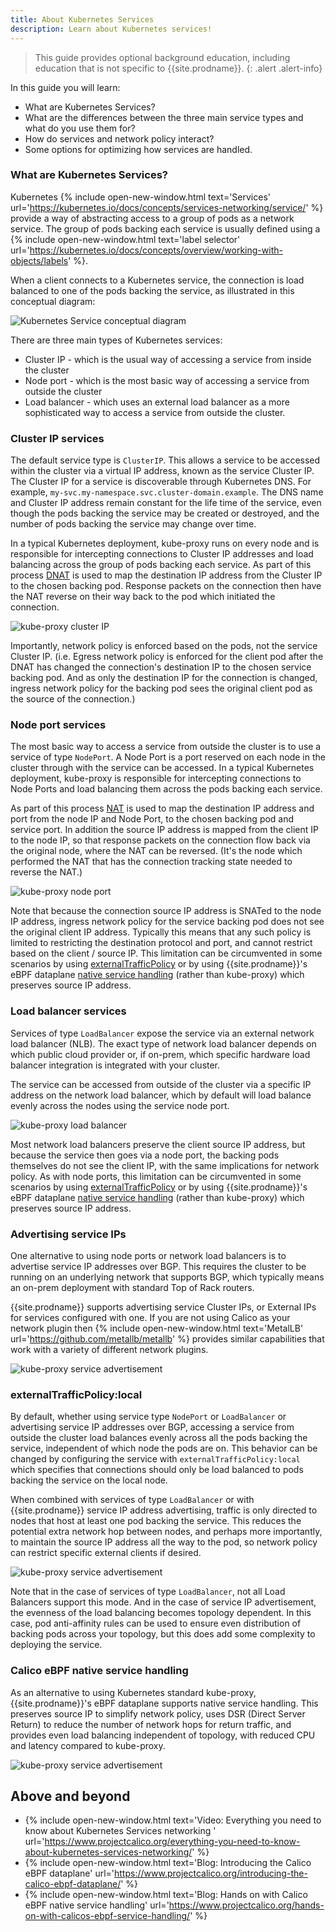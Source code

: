 ```yaml
---
title: About Kubernetes Services
description: Learn about Kubernetes services!
---
```


> <span class="glyphicon glyphicon-info-sign"></span> This guide provides optional background education, including
> education that is not specific to {{site.prodname}}.
{: .alert .alert-info}

In this guide you will learn:
- What are Kubernetes Services?
- What are the differences between the three main service types and what do you use them for?
- How do services and network policy interact?
- Some options for optimizing how services are handled.

### What are Kubernetes Services?

Kubernetes {% include open-new-window.html text='Services'
url='https://kubernetes.io/docs/concepts/services-networking/service/' %} provide a way of abstracting access to a group
of pods as a network service. The group of pods backing each service is usually defined using a {% include
open-new-window.html text='label selector'
url='https://kubernetes.io/docs/concepts/overview/working-with-objects/labels' %}. 

When a client connects to a Kubernetes service, the connection is load balanced to one of the pods backing the service,
as illustrated in this conceptual diagram:

![Kubernetes Service conceptual diagram]({{site.baseurl}}/images/k8s-service-concept.svg)

There are three main types of Kubernetes services:
- Cluster IP - which is the usual way of accessing a service from inside the cluster
- Node port - which is the most basic way of accessing a service from outside the cluster
- Load balancer - which uses an external load balancer as a more sophisticated way to access a service from outside the
  cluster.

### Cluster IP services

The default service type is `ClusterIP`. This allows a service to be accessed within the cluster via a virtual IP
address, known as the service Cluster IP. The Cluster IP for a service is discoverable through Kubernetes DNS. For
example, `my-svc.my-namespace.svc.cluster-domain.example`. The DNS name and Cluster IP address remain constant for the
life time of the service, even though the pods backing the service may be created or destroyed, and the number of pods
backing the service may change over time.

In a typical Kubernetes deployment, kube-proxy runs on every node and is responsible for intercepting connections to
Cluster IP addresses and load balancing across the group of pods backing each service. As part of this process
[DNAT]({{site.baseurl}}/about/about-networking#nat) is used to map the destination IP address from the Cluster IP to the
chosen backing pod. Response packets on the connection then have the NAT reverse on their way back to the pod which
initiated the connection.

![kube-proxy cluster IP]({{site.baseurl}}/images/kube-proxy-cluster-ip.svg)

Importantly, network policy is enforced based on the pods, not the service Cluster IP.  (i.e. Egress network policy is
enforced for the client pod after the DNAT has changed the connection's destination IP to the chosen service backing
pod. And as only the destination IP for the connection is changed, ingress network policy for the backing pod sees the
original client pod as the source of the connection.)

### Node port services

The most basic way to access a service from outside the cluster is to use a service of type `NodePort`. A Node Port is a
port reserved on each node in the cluster through with the service can be accessed. In a typical Kubernetes deployment,
kube-proxy is responsible for intercepting connections to Node Ports and load balancing them across the pods backing
each service.  

As part of this process [NAT]({{site.baseurl}}/about/about-networking#nat) is used to map the destination IP address and
port from the node IP and Node Port, to the chosen backing pod and service port. In addition the source IP address is
mapped from the client IP to the node IP, so that response packets on the connection flow back via the original node,
where the NAT can be reversed. (It's the node which performed the NAT that has the connection tracking state needed to
reverse the NAT.)

![kube-proxy node port]({{site.baseurl}}/images/kube-proxy-node-port.svg)

Note that because the connection source IP address is SNATed to the node IP address, ingress network policy for the
service backing pod does not see the original client IP address. Typically this means that any such policy is limited to
restricting the destination protocol and port, and cannot restrict based on the client / source IP. This limitation can
be circumvented in some scenarios by using [externalTrafficPolicy](#externaltrafficpolicylocal) or by using
{{site.prodname}}'s eBPF dataplane [native service handling](#calico-ebpf-native-service-handling) (rather than kube-proxy) which preserves source IP address.

### Load balancer services

Services of type `LoadBalancer` expose the service via an external network load balancer (NLB). The exact type of
network load balancer depends on which public cloud provider or, if on-prem, which specific hardware load balancer integration is
integrated with your cluster.

The service can be accessed from outside of the cluster via a specific IP address on the network load balancer, which by
default will load balance evenly across the nodes using the service node port.

![kube-proxy load balancer]({{site.baseurl}}/images/kube-proxy-load-balancer.svg)

Most network load balancers preserve the client source IP address, but because the service then goes via a node port,
the backing pods themselves do not see the client IP, with the same implications for network policy.  As with node
ports, this limitation can be circumvented in some scenarios by using [externalTrafficPolicy](#externaltrafficpolicylocal)
or by using {{site.prodname}}'s eBPF dataplane [native service handling](#calico-ebpf-native-service-handling) (rather
than kube-proxy) which preserves source IP address.

### Advertising service IPs

One alternative to using node ports or network load balancers is to advertise service IP addresses over BGP. This
requires the cluster to be running on an underlying network that supports BGP, which typically means an on-prem
deployment with standard Top of Rack routers.

{{site.prodname}} supports advertising service Cluster IPs, or External IPs for services configured with one. If you are
not using Calico as your network plugin then {% include open-new-window.html text='MetalLB'
url='https://github.com/metallb/metallb' %} provides similar capabilities that work with a variety of different network
plugins.

![kube-proxy service advertisement]({{site.baseurl}}/images/kube-proxy-service-advertisement.svg)

### externalTrafficPolicy:local

By default, whether using service type `NodePort` or `LoadBalancer` or advertising service IP addresses over BGP,
accessing a service from outside the cluster load balances evenly across all the pods backing the service, independent
of which node the pods are on. This behavior can be changed by configuring the service with
`externalTrafficPolicy:local` which specifies that connections should only be load balanced to pods backing the service
on the local node.

When combined with services of type `LoadBalancer` or with {{site.prodname}} service IP address advertising, traffic is
only directed to nodes that host at least one pod backing the service. This reduces the potential extra network hop
between nodes, and perhaps more importantly, to maintain the source IP address all the way to the pod, so network policy
can restrict specific external clients if desired.

![kube-proxy service advertisement]({{site.baseurl}}/images/kube-proxy-service-local.svg)

Note that in the case of services of type `LoadBalancer`, not all Load Balancers support this mode. And in the case of
service IP advertisement, the evenness of the load balancing becomes topology dependent. In this case, pod anti-affinity
rules can be used to ensure even distribution of backing pods across your topology, but this does add some complexity to
deploying the service.

### Calico eBPF native service handling

As an alternative to using Kubernetes standard kube-proxy, {{site.prodname}}'s eBPF dataplane supports native service
handling. This preserves source IP to simplify network policy, uses DSR (Direct Server Return) to reduce the number of network hops for return traffic, and provides even load balancing independent of topology, with reduced CPU and latency compared to kube-proxy.

![kube-proxy service advertisement]({{site.baseurl}}/images/calico-native-service-handling.svg)

## Above and beyond

- {% include open-new-window.html text='Video: Everything you need to know about Kubernetes Services networking   '
  url='https://www.projectcalico.org/everything-you-need-to-know-about-kubernetes-services-networking/' %}
- {% include open-new-window.html text='Blog: Introducing the Calico eBPF dataplane'
  url='https://www.projectcalico.org/introducing-the-calico-ebpf-dataplane/' %}
- {% include open-new-window.html text='Blog: Hands on with Calico eBPF native service handling'
  url='https://www.projectcalico.org/hands-on-with-calicos-ebpf-service-handling/' %}






